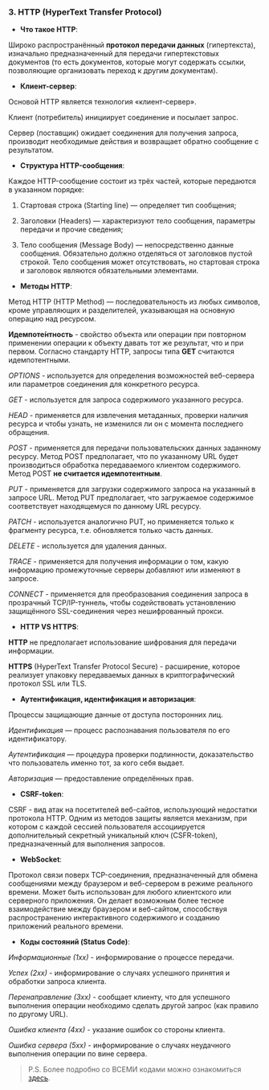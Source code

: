 ### 3. HTTP (HyperText Transfer Protocol)

* **Что такое HTTP**:

Широко распространённый **протокол передачи данных** (гипертекста), изначально предназначенный для передачи гипертекстовых документов (то есть документов, которые могут содержать ссылки, позволяющие организовать переход к другим документам).

* **Клиент-сервер**:

Основой HTTP является технология «клиент-сервер». 

Клиент (потребитель) инициирует соединение и посылает запрос.

Сервер (поставщик) ожидает соединения для получения запроса, производит необходимые действия и возвращает обратно сообщение с результатом.

* **Структура HTTP-сообщения**:

Каждое HTTP-сообщение состоит из трёх частей, которые передаются в указанном порядке:

1. Стартовая строка (Starting line) — определяет тип сообщения;

2. Заголовки (Headers) — характеризуют тело сообщения, параметры передачи и прочие сведения;

3. Тело сообщения (Message Body) — непосредственно данные сообщения. Обязательно должно отделяться от заголовков пустой строкой. Тело сообщения может отсутствовать, но стартовая строка и заголовок являются обязательными элементами. 

* **Методы HTTP**:

Метод HTTP (HTTP Method) — последовательность из любых символов, кроме управляющих и разделителей, указывающая на основную операцию над ресурсом.

**Идемпоте́нтность** - свойство объекта или операции при повторном применении операции к объекту давать тот же результат, что и при первом. Согласно стандарту HTTP, запросы типа **GET** считаются идемпотентными.

*OPTIONS* - используется для определения возможностей веб-сервера или параметров соединения для конкретного ресурса.

*GET* - используется для запроса содержимого указанного ресурса. 

*HEAD* - применяется для извлечения метаданных, проверки наличия ресурса и чтобы узнать, не изменился ли он с момента последнего обращения.

*POST* - применяется для передачи пользовательских данных заданному ресурсу. Метод POST предполагает, что по указанному URL будет производиться обработка передаваемого клиентом содержимого. Метод POST **не считается идемпотентным**.

*PUT* - применяется для загрузки содержимого запроса на указанный в запросе URL. Метод PUT предполагает, что загружаемое содержимое соответствует находящемуся по данному URL ресурсу.

*PATCH* - используется аналогично PUT, но применяется только к фрагменту ресурса, т.е. обновляется только часть данных.

*DELETE* - используется для удаления данных.

*TRACE* - применяется для получения информации о том, какую информацию промежуточные серверы добавляют или изменяют в запросе.

*CONNECT* - применяется для преобразования соединения запроса в прозрачный TCP/IP-туннель, чтобы содействовать установлению защищённого SSL-соединения через нешифрованный прокси.

* **HTTP VS HTTPS**:

**HTTP** не предполагает использование шифрования для передачи информации.

**HTTPS** (HyperText Transfer Protocol Secure) - расширение, которое реализует упаковку передаваемых данных в криптографический протокол SSL или TLS.


* **Аутентификация, идентификация и авторизация**:

Процессы защищающие данные от доступа посторонних лиц.

*Идентификация* — процесс распознавания пользователя по его идентификатору.

*Аутентификация* — процедура проверки подлинности, доказательство что пользователь именно тот, за кого себя выдает.

*Авторизация* — предоставление определённых прав.

* **CSRF-token**:

CSRF - вид атак на посетителей веб-сайтов, использующий недостатки протокола HTTP. Одним из методов защиты является механизм, при котором с каждой сессией пользователя ассоциируется дополнительный секретный уникальный ключ (CSFR-token), предназначенный для выполнения запросов.

* **WebSocket**:

Протокол связи поверх TCP-соединения, предназначенный для обмена сообщениями между браузером и веб-сервером в режиме реального времени. Может быть использован для любого клиентского или серверного приложения. Он делает возможным более тесное взаимодействие между браузером и веб-сайтом, способствуя распространению интерактивного содержимого и созданию приложений реального времени.

* **Коды состояний (Status Code)**:

*Информационные (1хх)* - информирование о процессе передачи.

*Успех (2хх)* - информирование о случаях успешного принятия и обработки запроса клиента.

*Перенаправление (3хх)* - сообщает клиенту, что для успешного выполнения операции необходимо сделать другой запрос (как правило по другому URL).

*Ошибка клиента (4хх)* - указание ошибок со стороны клиента.

*Ошибка сервера (5хх)* - информирование о случаях неудачного выполнения операции по вине сервера.

> P.S. Более подробно со ВСЕМИ кодами можно ознакомиться [здесь](https://ru.wikipedia.org/wiki/%D0%A1%D0%BF%D0%B8%D1%81%D0%BE%D0%BA_%D0%BA%D0%BE%D0%B4%D0%BE%D0%B2_%D1%81%D0%BE%D1%81%D1%82%D0%BE%D1%8F%D0%BD%D0%B8%D1%8F_HTTP).
